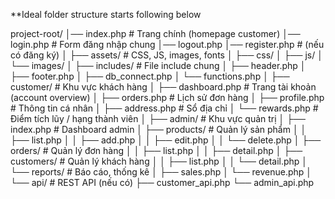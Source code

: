 **Ideal folder structure starts following below

project-root/
│── index.php              # Trang chính (homepage customer)
│── login.php              # Form đăng nhập chung
│── logout.php
│── register.php           # (nếu có đăng ký)
│
├── assets/                # CSS, JS, images, fonts
│   ├── css/
│   ├── js/
│   └── images/
│
├── includes/              # File include chung
│   ├── header.php
│   ├── footer.php
│   ├── db_connect.php
│   └── functions.php
│
├── customer/              # Khu vực khách hàng
│   ├── dashboard.php      # Trang tài khoản (account overview)
│   ├── orders.php         # Lịch sử đơn hàng
│   ├── profile.php        # Thông tin cá nhân
│   ├── address.php        # Sổ địa chỉ
│   └── rewards.php        # Điểm tích lũy / hạng thành viên
│
├── admin/                 # Khu vực quản trị
│   ├── index.php          # Dashboard admin
│   ├── products/          # Quản lý sản phẩm
│   │   ├── list.php
│   │   ├── add.php
│   │   ├── edit.php
│   │   └── delete.php
│   ├── orders/            # Quản lý đơn hàng
│   │   ├── list.php
│   │   ├── detail.php
│   ├── customers/         # Quản lý khách hàng
│   │   ├── list.php
│   │   └── detail.php
│   └── reports/           # Báo cáo, thống kê
│       ├── sales.php
│       └── revenue.php
│
└── api/                   # REST API (nếu có)
    ├── customer_api.php
    └── admin_api.php

